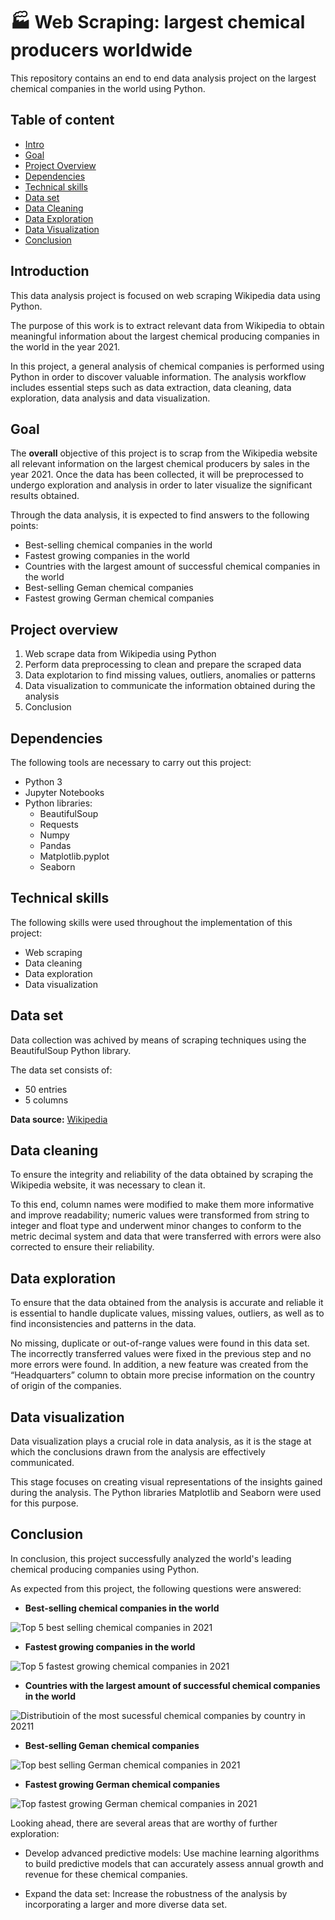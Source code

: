 # :factory: Web Scraping: largest chemical producers worldwide

This repository contains an end to end data analysis project on the largest chemical companies in the world using Python. 

## Table of content
 - [Intro](https://github.com/herrerovir/Web-scraping-largest-chemical-producers-worldwide/blob/main/README.md#Introduction)
 - [Goal](https://github.com/herrerovir/Web-scraping-largest-chemical-producers-worldwide/blob/main/README.md#Goal)
 - [Project Overview](https://github.com/herrerovir/Web-scraping-largest-chemical-producers-worldwide/blob/main/README.md#Project-Overview)
 - [Dependencies](https://github.com/herrerovir/Web-scraping-largest-chemical-producers-worldwide/blob/main/README.md#Dependencies)
 - [Technical skills](https://github.com/herrerovir/Web-scraping-largest-chemical-producers-worldwide/blob/main/README.md#Technical-skills)
 - [Data set](https://github.com/herrerovir/Web-scraping-largest-chemical-producers-worldwide/blob/main/README.md#Data-set)
 - [Data Cleaning](https://github.com/herrerovir/Web-scraping-largest-chemical-producers-worldwide/blob/main/README.md#Data-cleaning)
 - [Data Exploration](https://github.com/herrerovir/Web-scraping-largest-chemical-producers-worldwide/blob/main/README.md#Data-exploration)
 - [Data Visualization](https://github.com/herrerovir/Web-scraping-largest-chemical-producers-worldwide/blob/main/README.md#Data-visualization)
 - [Conclusion](https://github.com/herrerovir/Web-scraping-largest-chemical-producers-worldwide/blob/main/README.md#Conclusion)

## Introduction
This data analysis project is focused on web scraping Wikipedia data using Python. 

The purpose of this work is to extract relevant data from Wikipedia to obtain meaningful information about the largest chemical producing companies in the world in the year 2021.

In this project, a general analysis of chemical companies is performed using Python in order to discover valuable information. The analysis workflow includes essential steps such as data extraction, data cleaning, data exploration, data analysis and data visualization.

## Goal
The **overall** objective of this project is to scrap from the Wikipedia website all relevant information on the largest chemical producers by sales in the year 2021. Once the data has been collected, it will be preprocessed to undergo exploration and analysis in order to later visualize the significant results obtained. 

Through the data analysis, it is expected to find answers to the following points:

* Best-selling chemical companies in the world
* Fastest growing companies in the world
* Countries with the largest amount of successful chemical companies in the world
* Best-selling Geman chemical companies
* Fastest growing German chemical companies

## Project overview
   1. Web scrape data from Wikipedia using Python
   2. Perform data preprocessing to clean and prepare the scraped data
   3. Data explotarion to find missing values, outliers, anomalies or patterns
   4. Data visualization to communicate the information obtained during the analysis
   5. Conclusion

## Dependencies
The following tools are necessary to carry out this project:

* Python 3
* Jupyter Notebooks
* Python libraries: 
    - BeautifulSoup
    - Requests
    - Numpy
    - Pandas
    - Matplotlib.pyplot
    - Seaborn

## Technical skills
The following skills were used throughout the implementation of this project:

* Web scraping
* Data cleaning
* Data exploration
* Data visualization

## Data set
Data collection was achived by means of scraping techniques using the BeautifulSoup Python library.

The data set consists of:
* 50 entries
* 5 columns

**Data source:** [Wikipedia](https://en.wikipedia.org/wiki/List_of_largest_chemical_producers)

## Data cleaning
To ensure the integrity and reliability of the data obtained by scraping the Wikipedia website, it was necessary to clean it. 

To this end, column names were modified to make them more informative and improve readability; numeric values were transformed from string to integer and float type and underwent minor changes to conform to the metric decimal system and data that were transferred with errors were also corrected to ensure their reliability.

## Data exploration
To ensure that the data obtained from the analysis is accurate and reliable it is essential to handle duplicate values, missing values, outliers, as well as to find inconsistencies and patterns in the data.

No missing, duplicate or out-of-range values were found in this data set. The incorrectly transferred values were fixed in the previous step and no more errors were found. In addition, a new feature was created from the “Headquarters” column to obtain more precise information on the country of origin of the companies.

## Data visualization
Data visualization plays a crucial role in data analysis, as it is the stage at which the conclusions drawn from the analysis are effectively communicated.

This stage focuses on creating visual representations of the insights gained during the analysis. The Python libraries Matplotlib and Seaborn were used for this purpose.

## Conclusion
In conclusion, this project successfully analyzed the world's leading chemical producing companies using Python. 

As expected from this project, the following questions were answered:

* **Best-selling chemical companies in the world**
  
![Top 5 best selling chemical companies in 2021](https://github.com/user-attachments/assets/f063d00a-0ab1-4bba-92a8-d1fbd4afca51)

* **Fastest growing companies in the world**
  
![Top 5 fastest growing chemical companies in 2021](https://github.com/user-attachments/assets/0d2d6bf9-b61b-4c5c-8fcd-60316505c628)

* **Countries with the largest amount of successful chemical companies in the world**

![Distributioin of the most sucessful chemical companies by country in 20211](https://github.com/user-attachments/assets/1b532be0-94a3-445d-b280-f3d26ab7c464)

* **Best-selling Geman chemical companies**

![Top best selling German chemical companies in 2021](https://github.com/user-attachments/assets/36b69fb5-2e64-4c49-8500-26d4ede5d52b)

* **Fastest growing German chemical companies**

![Top fastest growing German chemical companies in 2021](https://github.com/user-attachments/assets/91821b49-903c-417b-9ac6-40b67d886ea8)


Looking ahead, there are several areas that are worthy of further exploration:

* Develop advanced predictive models: Use machine learning algorithms to build predictive models that can accurately assess annual growth and revenue for these chemical companies. 

* Expand the data set: Increase the robustness of the analysis by incorporating a larger and more diverse data set.

